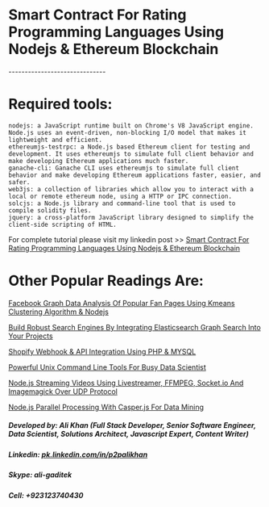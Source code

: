 # Smart Contract For Rating Programming Languages Using Nodejs & Ethereum Blockchain<br/>
------------------------------ <br/>

# Required tools:	<br/>
	nodejs: a JavaScript runtime built on Chrome's V8 JavaScript engine. Node.js uses an event-driven, non-blocking I/O model that makes it lightweight and efficient.
	ethereumjs-testrpc: a Node.js based Ethereum client for testing and development. It uses ethereumjs to simulate full client behavior and make developing Ethereum applications much faster.
	ganache-cli: Ganache CLI uses ethereumjs to simulate full client behavior and make developing Ethereum applications faster, easier, and safer.
	web3js: a collection of libraries which allow you to interact with a local or remote ethereum node, using a HTTP or IPC connection.
	solcjs: a Node.js library and command-line tool that is used to compile solidity files.
	jquery: a cross-platform JavaScript library designed to simplify the client-side scripting of HTML.

For complete tutorial please visit my linkedin post >> [Smart Contract For Rating Programming Languages Using Nodejs & Ethereum Blockchain](https://pk.linkedin.com/in/p2palikhan) <br/>

# Other Popular Readings Are:<br>
[Facebook Graph Data Analysis Of Popular Fan Pages Using Kmeans Clustering Algorithm & Nodejs](https://www.linkedin.com/pulse/facebook-graph-data-analysis-popular-fan-pages-using-kmeans-ali-khan)<br/>

[Build Robust Search Engines By Integrating Elasticsearch Graph Search Into Your Projects](https://www.linkedin.com/pulse/build-robust-search-engines-integrating-elasticsearch-ali-khan)<br/>

[Shopify Webhook & API Integration Using PHP & MYSQL](https://www.linkedin.com/pulse/shopify-webhook-api-integration-using-php-mysql-ali-khan)</br>

[Powerful Unix Command Line Tools For Busy Data Scientist](https://www.linkedin.com/pulse/powerful-unix-command-line-tools-busy-data-scientist-part-ali-khan)<br/>

[Node.js Streaming Videos Using Livestreamer, FFMPEG, Socket.io And Imagemagick Over UDP Protocol](https://www.linkedin.com/pulse/nodejs-streaming-videos-using-livestreamer-ffmpeg-socketio-ali-khan)<br/>

[Node.js Parallel Processing With Casper.js For Data Mining](https://www.linkedin.com/pulse/nodejs-parallel-processing-casperjs-data-mining-ali-khan)</br>

##### Developed by: Ali Khan (Full Stack Developer, Senior Software Engineer, Data Scientist, Solutions Architect, Javascript Expert, Content Writer)
##### Linkedin: [pk.linkedin.com/in/p2palikhan](pk.linkedin.com/in/p2palikhan)
##### Skype: ali-gaditek
##### Cell: +923123740430